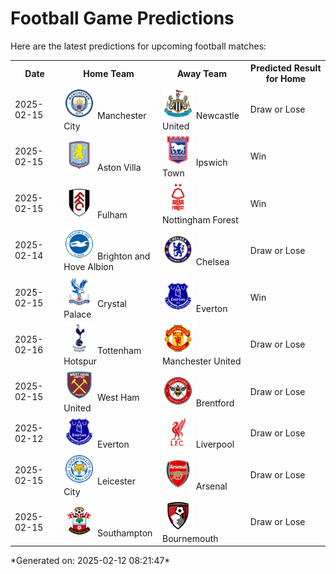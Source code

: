 # Football Game Predictions

Here are the latest predictions for upcoming football matches:

<table>
  <tr>
    <th>Date</th>
    <th>Home Team</th>
    <th>Away Team</th>
    <th>Predicted Result for Home</th>
  </tr>
  <tr>
    <td>2025-02-15</td>
    <td><img src='logos/ManchesterCity.svg' alt='Manchester City' width='50'> Manchester City</td>
    <td><img src='logos/NewcastleUnited.svg' alt='Newcastle United' width='50'> Newcastle United</td>
    <td>Draw or Lose</td>
  </tr>
  <tr>
    <td>2025-02-15</td>
    <td><img src='logos/AstonVilla.svg' alt='Aston Villa' width='50'> Aston Villa</td>
    <td><img src='logos/IpswichTown.svg' alt='Ipswich Town' width='50'> Ipswich Town</td>
    <td>Win</td>
  </tr>
  <tr>
    <td>2025-02-15</td>
    <td><img src='logos/Fulham.svg' alt='Fulham' width='50'> Fulham</td>
    <td><img src='logos/NottinghamForest.svg' alt='Nottingham Forest' width='50'> Nottingham Forest</td>
    <td>Win</td>
  </tr>
  <tr>
    <td>2025-02-14</td>
    <td><img src='logos/BrightonHoveAlbion.svg' alt='Brighton and Hove Albion' width='50'> Brighton and Hove Albion</td>
    <td><img src='logos/Chelsea.svg' alt='Chelsea' width='50'> Chelsea</td>
    <td>Draw or Lose</td>
  </tr>
  <tr>
    <td>2025-02-15</td>
    <td><img src='logos/CrystalPalace.svg' alt='Crystal Palace' width='50'> Crystal Palace</td>
    <td><img src='logos/Everton.svg' alt='Everton' width='50'> Everton</td>
    <td>Win</td>
  </tr>
  <tr>
    <td>2025-02-16</td>
    <td><img src='logos/TottenhamHotspur.svg' alt='Tottenham Hotspur' width='50'> Tottenham Hotspur</td>
    <td><img src='logos/ManchesterUnited.svg' alt='Manchester United' width='50'> Manchester United</td>
    <td>Draw or Lose</td>
  </tr>
  <tr>
    <td>2025-02-15</td>
    <td><img src='logos/WestHamUnited.svg' alt='West Ham United' width='50'> West Ham United</td>
    <td><img src='logos/Brentford.svg' alt='Brentford' width='50'> Brentford</td>
    <td>Draw or Lose</td>
  </tr>
  <tr>
    <td>2025-02-12</td>
    <td><img src='logos/Everton.svg' alt='Everton' width='50'> Everton</td>
    <td><img src='logos/Liverpool.svg' alt='Liverpool' width='50'> Liverpool</td>
    <td>Draw or Lose</td>
  </tr>
  <tr>
    <td>2025-02-15</td>
    <td><img src='logos/LeicesterCity.svg' alt='Leicester City' width='50'> Leicester City</td>
    <td><img src='logos/Arsenal.svg' alt='Arsenal' width='50'> Arsenal</td>
    <td>Draw or Lose</td>
  </tr>
  <tr>
    <td>2025-02-15</td>
    <td><img src='logos/Southampton.svg' alt='Southampton' width='50'> Southampton</td>
    <td><img src='logos/Bournemouth.svg' alt='Bournemouth' width='50'> Bournemouth</td>
    <td>Draw or Lose</td>
  </tr>
</table>
*Generated on: 2025-02-12 08:21:47*


